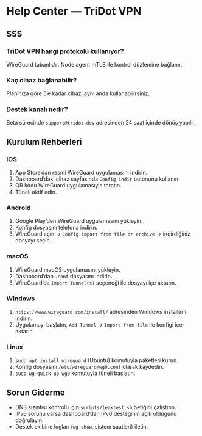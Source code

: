 # Help Center — TriDot VPN

## SSS

### TriDot VPN hangi protokolü kullanıyor?
WireGuard tabanlıdır. Node agent mTLS ile kontrol düzlemine bağlanır.

### Kaç cihaz bağlanabilir?
Planınıza göre 5’e kadar cihazı aynı anda kullanabilirsiniz.

### Destek kanalı nedir?
Beta sürecinde `support@tridot.dev` adresinden 24 saat içinde dönüş yapılır.

## Kurulum Rehberleri

### iOS
1. App Store’dan resmi WireGuard uygulamasını indirin.
2. Dashboard’daki cihaz sayfasında `Config indir` butonunu kullanın.
3. QR kodu WireGuard uygulamasıyla taratın.
4. Tüneli aktif edin.

### Android
1. Google Play’den WireGuard uygulamasını yükleyin.
2. Konfig dosyasını telefona indirin.
3. WireGuard açın → `Config import from file or archive` → indirdiğiniz dosyayı seçin.

### macOS
1. WireGuard macOS uygulamasını yükleyin.
2. Dashboard’dan `.conf` dosyasını indirin.
3. WireGuard’da `Import Tunnel(s)` seçeneği ile dosyayı içe aktarın.

### Windows
1. `https://www.wireguard.com/install/` adresinden Windows installer’ı indirin.
2. Uygulamayı başlatın, `Add Tunnel` → `Import from file` ile konfigi içe aktarın.

### Linux
1. `sudo apt install wireguard` (Ubuntu) komutuyla paketleri kurun.
2. Konfig dosyasını `/etc/wireguard/wg0.conf` olarak kaydedin.
3. `sudo wg-quick up wg0` komutuyla tüneli başlatın.

## Sorun Giderme
- DNS sızıntısı kontrolü için `scripts/leaktest.sh` betiğini çalıştırın.
- IPv6 sorunu varsa dashboard’dan IPv6 desteğinin açık olduğunu doğrulayın.
- Destek ekibine logları (`wg show`, sistem saatleri) iletin.
